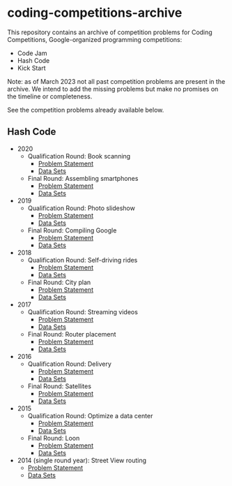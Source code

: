 # coding-competitions-archive

This repository contains an archive of competition problems for
Coding Competitions, Google-organized programming competitions:

 - Code Jam
 - Hash Code
 - Kick Start

Note: as of March 2023 not all past competition problems are present in the
archive. We intend to add the missing problems but make no promises on the
timeline or completeness.

See the competition problems already available below.

## Hash Code

 - 2020
   - Qualification Round: Book scanning
     - [Problem Statement](hashcode/hashcode_2020_qualification_round.pdf)
     - [Data Sets](hashcode/hashcode_2020_qualification_round)
   - Final Round: Assembling smartphones
     - [Problem Statement](hashcode/hashcode_2020_final_round.pdf)
     - [Data Sets](hashcode/hashcode_2020_final_round)
 - 2019
   - Qualification Round: Photo slideshow
     - [Problem Statement](hashcode/hashcode_2019_qualification_round.pdf)
     - [Data Sets](hashcode/hashcode_2019_qualification_round)
   - Final Round: Compiling Google
     - [Problem Statement](hashcode/hashcode_2019_final_round.pdf)
     - [Data Sets](hashcode/hashcode_2019_final_round)
 - 2018
   - Qualification Round: Self-driving rides
     - [Problem Statement](hashcode/hashcode_2018_qualification_round.pdf)
     - [Data Sets](hashcode/hashcode_2018_qualification_round)
   - Final Round: City plan
     - [Problem Statement](hashcode/hashcode_2018_final_round.pdf)
     - [Data Sets](hashcode/hashcode_2018_final_round)
 - 2017
   - Qualification Round: Streaming videos
     - [Problem Statement](hashcode/hashcode_2017_qualification_round.pdf)
     - [Data Sets](hashcode/hashcode_2017_qualification_round)
   - Final Round: Router placement
     - [Problem Statement](hashcode/hashcode_2017_final_round.pdf)
     - [Data Sets](hashcode/hashcode_2017_final_round)
 - 2016
   - Qualification Round: Delivery
     - [Problem Statement](hashcode/hashcode_2016_qualification_round.pdf)
     - [Data Sets](hashcode/hashcode_2016_qualification_round)
   - Final Round: Satellites
     - [Problem Statement](hashcode/hashcode_2016_final_round.pdf)
     - [Data Sets](hashcode/hashcode_2016_final_round)
 - 2015
   - Qualification Round: Optimize a data center
     - [Problem Statement](hashcode/hashcode_2015_qualification_round.pdf)
     - [Data Sets](hashcode/hashcode_2015_qualification_round)
   - Final Round: Loon
     - [Problem Statement](hashcode/hashcode_2015_final_round.pdf)
     - [Data Sets](hashcode/hashcode_2015_final_round)
 - 2014 (single round year): Street View routing
     - [Problem Statement](hashcode/hashcode_2014_final_round.pdf)
     - [Data Sets](hashcode/hashcode_2014_final_round)
